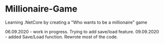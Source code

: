 # Millionaire-Game
Learning .NetCore by creating a "Who wants to be a millionaire" game

06.09.2020 - work in progress. Trying to add save/load feature.
09.09.2020 - added Save/Load function. Rewrote most of the code.
